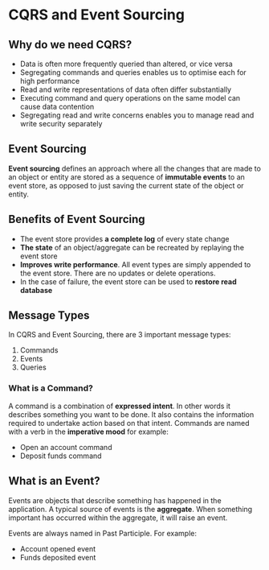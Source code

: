 # CQRS and Event Sourcing

## Why do we need CQRS?

- Data is often more frequently queried than altered, or vice versa
- Segregating commands and queries enables us to optimise each for high performance
- Read and write representations of data often differ substantially
- Executing command and query operations on the same model can cause data contention
- Segregating read and write concerns enables you to manage read and write security separately

## Event Sourcing

**Event sourcing** defines an approach where all the changes that are made to an object or entity are stored
as a sequence of **immutable events** to an event store, as opposed to just saving the current state of the object or entity.

## Benefits of Event Sourcing

- The event store provides **a complete log** of every state change
- **The state** of an object/aggregate can be recreated by replaying the event store
- **Improves write performance**. All event types are simply appended to the event store.
  There are no updates or delete operations.
- In the case of failure, the event store can be used to **restore read database**

## Message Types

In CQRS and Event Sourcing, there are 3 important message types:

1. Commands
2. Events
3. Queries

### What is a Command?

A command is a combination of **expressed intent**.
In other words it describes something you want to be done.
It also contains the information required to undertake action based on that intent.
Commands are named with a verb in the **imperative mood** for example:

- Open an account command
- Deposit funds command

## What is an Event?

Events are objects that describe something has happened in the application.
A typical source of events is the **aggregate**.
When something important has occurred within the aggregate, it will raise an event.

Events are always named in Past Participle. For example:

- Account opened event
- Funds deposited event

